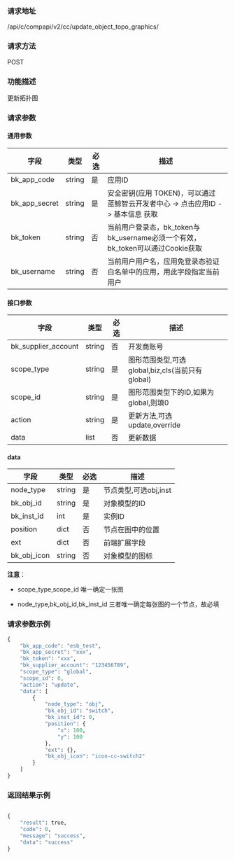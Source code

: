 
### 请求地址

/api/c/compapi/v2/cc/update_object_topo_graphics/



### 请求方法

POST


### 功能描述

更新拓扑图

### 请求参数


#### 通用参数

| 字段 | 类型 | 必选 |  描述 |
|-----------|------------|--------|------------|
| bk_app_code  |  string    | 是 | 应用ID     |
| bk_app_secret|  string    | 是 | 安全密钥(应用 TOKEN)，可以通过 蓝鲸智云开发者中心 -&gt; 点击应用ID -&gt; 基本信息 获取 |
| bk_token     |  string    | 否 | 当前用户登录态，bk_token与bk_username必须一个有效，bk_token可以通过Cookie获取 |
| bk_username  |  string    | 否 | 当前用户用户名，应用免登录态验证白名单中的应用，用此字段指定当前用户 |

#### 接口参数

| 字段      |  类型      | 必选   |  描述      |
|-----------|------------|--------|------------|
| bk_supplier_account | string     | 否     | 开发商账号 |
| scope_type          |  string    | 是     | 图形范围类型,可选global,biz,cls(当前只有global) |
| scope_id            |  string    | 是     | 图形范围类型下的ID,如果为global,则填0   |
| action              |  string    | 是     | 更新方法,可选update,override   |
| data                |  list      | 否     | 更新数据   |

#### data

| 字段      |  类型      | 必选   |  描述      |
|-----------|------------|--------|------------|
| node_type   | string | 是 | 节点类型,可选obj,inst |
| bk_obj_id   | string | 是 | 对象模型的ID |
| bk_inst_id  | int    | 是 | 实例ID |
| position    | dict   | 否 | 节点在图中的位置 |
| ext         | dict   | 否 | 前端扩展字段 |
| bk_obj_icon | string | 否 | 对象模型的图标 |


**注意**：

- scope_type,scope_id 唯一确定一张图

- node_type,bk_obj_id,bk_inst_id 三者唯一确定每张图的一个节点，故必填

### 请求参数示例

```python
{
    "bk_app_code": "esb_test",
    "bk_app_secret": "xxx",
    "bk_token": "xxx",
    "bk_supplier_account": "123456789",
    "scope_type": "global",
    "scope_id": 0,
    "action": "update",
    "data": [
        {
            "node_type": "obj",
            "bk_obj_id": "switch",
            "bk_inst_id": 0,
            "position": {
                "x": 100,
                "y": 100
            },
            "ext": {},
            "bk_obj_icon": "icon-cc-switch2"
        }
    ]
}
```

### 返回结果示例

```python

{
    "result": true,
    "code": 0,
    "message": "success",
    "data": "success"
}
```